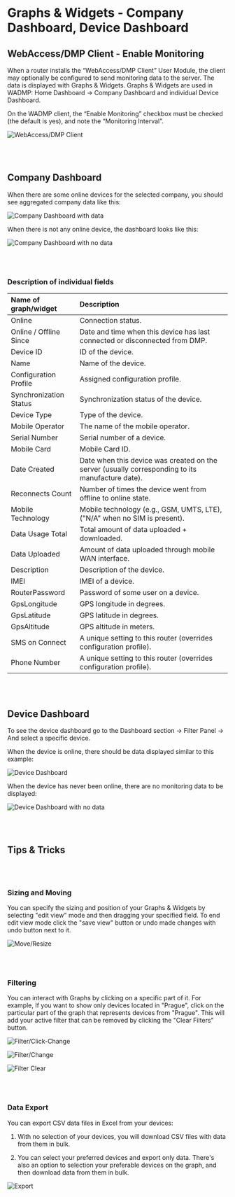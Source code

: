 # Graphs & Widgets - Company Dashboard, Device Dashboard

## WebAccess/DMP Client - Enable Monitoring

When a router installs the “WebAccess/DMP Client” User Module, the client may optionally be configured to send monitoring data to the server. The data is displayed with Graphs & Widgets. Graphs & Widgets are used in WADMP: Home Dashboard → Company Dashboard and individual Device Dashboard.

On the WADMP client, the “Enable Monitoring” checkbox must be checked (the default is yes), and note the “Monitoring Interval”.

![WebAccess/DMP Client](./01client.png "WebAccess/DMP Client")


&nbsp;    
&nbsp; 
## Company Dashboard

When there are some online devices for the selected company, you should see aggregated company data like this:


![Company Dashboard with data](./03compdash.png "Company Dashboard with data")

When there is not any online device, the dashboard looks like this:

![Company Dashboard with no data](./04compdashempty.png "Company Dashboard with no data")

&nbsp;    
&nbsp; 
### Description of individual fields

|        Name of graph/widget         |    Description       |
| :--------------------------  | :------------------- |
| Online | Connection status. |
| Online / Offline Since | Date and time when this device has last connected or disconnected from DMP. |
| Device ID | ID of the device. |
| Name | Name of the device. |
| Configuration Profile | Assigned configuration profile. |
| Synchronization Status | Synchronization status of the device. |
| Device Type | Type of the device. |
| Mobile Operator | The name of the mobile operator. |
| Serial Number | Serial number of a device. |
| Mobile Card | Mobile Card ID. |
| Date Created | Date when this device was created on the server (usually corresponding to its manufacture date). |
| Reconnects Count | Number of times the device went from offline to online state. |
| Mobile Technology | Mobile technology (e.g., GSM, UMTS, LTE), ("N/A" when no SIM is present). |
| Data Usage Total | Total amount of data uploaded + downloaded. |
| Data Uploaded | Amount of data uploaded through mobile WAN interface. |
| Description | Description of the device. |
| IMEI | IMEI of a device. |
| RouterPassword | Password of some user on a device. |
| GpsLongitude | GPS longitude in degrees. |
| GpsLatitude | GPS latitude in degrees. |
| GpsAltitude | GPS altitude in meters. |
| SMS on Connect | A unique setting to this router (overrides configuration profile). |
| Phone Number | A unique setting to this router (overrides configuration profile). |

&nbsp;    
&nbsp; 
## Device Dashboard

To see the device dashboard go to the Dashboard section → Filter Panel → And select a specific device.

When the device is online, there should be data displayed similar to this example:

![Device Dashboard](./05dev1.png "Device Dashboard")



When the device has never been online, there are no monitoring data to be displayed:

![Device Dashboard with no data](./06devnodata.png "Device Dashboard with no data")

&nbsp;    
&nbsp; 
## Tips & Tricks

&nbsp;    
&nbsp; 
### Sizing and Moving

You can specify the sizing and position of your Graphs & Widgets by selecting "edit view" mode and then dragging your specified field. To end edit view mode click the "save view" button or undo made changes with undo button next to it.

![Move/Resize](./move_resize.png "Move/Resize")

&nbsp;    
&nbsp; 
### Filtering

You can interact with Graphs by clicking on a specific part of it. For example, If you want to show only devices located in "Prague", click on the particular part of the graph that represents devices from "Prague". This will add your active filter that can be removed by clicking the "Clear Filters" button.

![Filter/Click-Change](./filter_click-change.png "Filter/Click-Change")

![Filter/Change](./filter_change.png "Filter/Change")

![Filter Clear](./clear_filter.png "Filter Clear")

&nbsp;    
&nbsp; 
### Data Export

You can export CSV data files in Excel from your devices:

1. With no selection of your devices, you will download CSV files with data from them in bulk.

2. You can select your preferred devices and export only data. There's also an option to selection your preferable devices on the graph, and then download data from them in bulk.

![Export](./export.png "Export")